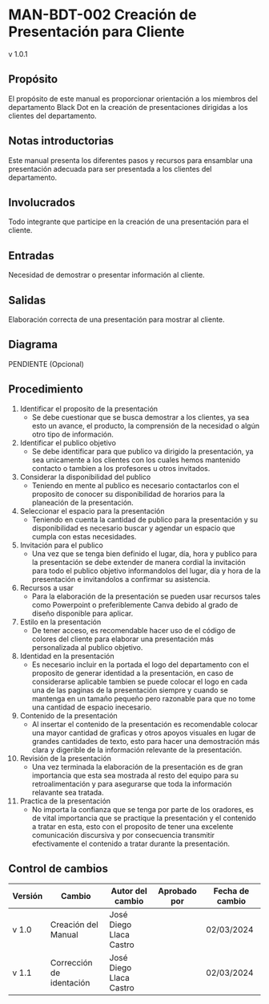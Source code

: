 # MAN-BDT-002 Creación de Presentación para Cliente

v 1.0.1

## Propósito

El propósito de este manual es proporcionar orientación a los miembros del departamento Black Dot en la creación de presentaciones dirigidas a los clientes del departamento.
## Notas introductorias

Este manual presenta los diferentes pasos y recursos para ensamblar una presentación adecuada para ser presentada a los clientes del departamento.

## Involucrados

Todo integrante que participe en la creación de una presentación para el cliente.

## Entradas

Necesidad de demostrar o presentar información al cliente.

## Salidas

Elaboración correcta de una presentación para mostrar al cliente.

## Diagrama

PENDIENTE (Opcional)

## Procedimiento

1. Identificar el proposito de la presentación
   - Se debe cuestionar que se busca demostrar a los clientes, ya sea esto un avance, el producto, la comprensión de la necesidad o algún otro tipo de información.
2. Identificar el publico objetivo
   - Se debe identificar para que publico va dirigido la presentación, ya sea unicamente a los clientes con los cuales hemos mantenido contacto o tambien a los profesores u otros invitados.
3. Considerar la disponibilidad del publico
   - Teniendo en mente al publico es necesario contactarlos con el proposito de conocer su disponibilidad de horarios para la planeación de la presentación.
4. Seleccionar el espacio para la presentación
   - Teniendo en cuenta la cantidad de publico para la presentación y su disponibilidad es necesario buscar y agendar un espacio que cumpla con estas necesidades.
5. Invitación para el publico
   - Una vez que se tenga bien definido el lugar, día, hora y publico para la presentación se debe extender de manera cordial la invitación para todo el publico objetivo informandolos del lugar, día y hora de la presentación e invitandolos a confirmar su asistencia.
6. Recursos a usar
   - Para la elaboración de la presentación se pueden usar recursos tales como Powerpoint o preferiblemente Canva debido al grado de diseño disponible para aplicar.
7. Estilo en la presentación
   - De tener acceso, es recomendable hacer uso de el código de colores del cliente para elaborar una presentación más personalizada al publico objetivo.
8. Identidad en la presentación
   - Es necesario incluir en la portada el logo del departamento con el proposito de generar identidad a la presentación, en caso de considerarse aplicable tambien se puede colocar el logo en cada una de las paginas de la presentación siempre y cuando se mantenga en un tamaño pequeño pero razonable para que no tome una cantidad de espacio inecesario.
9. Contenido de la presentación
   - Al insertar el contenido de la presentación es recomendable colocar una mayor cantidad de graficas y otros apoyos visuales en lugar de grandes cantidades de texto, esto para hacer una demostración más clara y digerible de la información relevante de la presentación.
10. Revisión de la presentación
    - Una vez terminada la elaboración de la presentación es de gran importancia que esta sea mostrada al resto del equipo para su retroalimentación y para asegurarse que toda la información relavante sea tratada.
11. Practica de la presentación
    - No importa la confianza que se tenga por parte de los oradores, es de vital importancia que se practique la presentación y el contenido a tratar en esta, esto con el proposito de tener una excelente comunicación discursiva y por consecuencia transmitir efectivamente el contenido a tratar durante la presentación.
   
## Control de cambios

| Versión | Cambio                                            | Autor del cambio             | Aprobado por | Fecha de cambio |
| ------- | ------------------------------------------------- | ---------------------------- | ------------ | --------------- |
| v 1.0 | Creación del Manual                               | José Diego Llaca Castro      |              | 02/03/2024      |
| v 1.1 | Corrección de identación                          | José Diego Llaca Castro      |              | 02/03/2024      |
